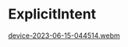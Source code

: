 # ExplicitIntent

[device-2023-06-15-044514.webm](https://github.com/vytautasdev/ExplicitIntent/assets/86210052/659ba443-b14b-4eb5-ae6b-ab68ff6f7bd6)
